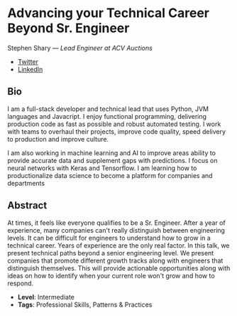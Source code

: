 # Advancing your Technical Career Beyond Sr. Engineer

Stephen Shary &mdash; *Lead Engineer at ACV Auctions*

- [Twitter](https://twitter.com/StephenShary)
- [LinkedIn](https://www.linkedin.com/in/stephenshary/)

## Bio

I am a full-stack developer and technical lead that uses Python, JVM languages and Javacript.  I enjoy functional programming, delivering production code as fast as possible and robust automated testing. I work with teams to overhaul their projects, improve code quality, speed delivery to production and improve culture.

I am also working in machine learning and AI to improve areas ability to provide accurate data and supplement gaps with predictions.  I focus on neural networks with Keras and Tensorflow.  I am learning how to productionalize data science to become a platform for companies and departments

## Abstract

At times, it feels like everyone qualifies to be a Sr. Engineer.  After a year of experience, many companies can't really distinguish between engineering levels.   It can be difficult for engineers to understand how to grow in a technical career.  Years of experience are the only real factor.  In this talk, we present technical paths beyond a senior engineering level.  We present companies that promote different growth tracks along with engineers that distinguish themselves.  This will provide actionable opportunities along with ideas on how to identify when your current role won't grow and how to respond.

- **Level**: Intermediate
- **Tags**: Professional Skills, Patterns & Practices
  